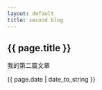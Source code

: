 ```yaml
---
layout: default
title: second blog
---
```

<h2>{{ page.title }}</h2>
<p>我的第二篇文章</p>
<p>{{ page.date | date_to_string }}</p>

